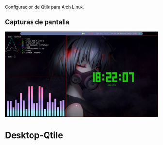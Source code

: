 Configuración de Qtile para Arch Linux.

## Capturas de pantalla

![Example1](screenshot/screenshot_%Y-%m-%d_%H-%M-%S.png)

# Desktop-Qtile
